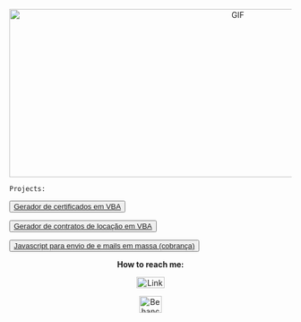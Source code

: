 <html>
<head> 
</head>
<body>
  <p align="center">
    <img src="https://media0.giphy.com/media/qgQUggAC3Pfv687qPC/giphy.gif?cid=ecf05e47r1wjuo4d3nfbfzfh9zam9qfrtjpznqp9vjhl0sr5&ep=v1_gifs_search&rid=giphy.gif&ct=g" width="800" height="300" alt="GIF">
 
    
    Projects:

  <BUTTON><a href="https://www.behance.net/gallery/172055869/Criacao-de-gerador-de-certificados-em-VBA">Gerador de certificados em VBA</a></BUTTON>
  <p><BUTTON><a href="https://www.behance.net/gallery/172055593/Criacao-de-geradores-de-contrato-simples-em-VBA">Gerador de contratos de locação em VBA</a></BUTTON>
      <p><BUTTON><a href="https://www.behance.net/gallery/172056441/Programa-de-envio-de-emails-em-massa-(cobranca)">Javascript para envio de e mails em massa (cobrança)</a></BUTTON>
    </p></p>

  <p><p><p align="center"><b>How to reach me:</b></p></p>
    <p align="center"><a href="https://www.linkedin.com/in/renata-veras-venturim-9604a0279/"><img src="https://upload.wikimedia.org/wikipedia/commons/0/01/LinkedIn_Logo.svg" width="50" height="20" alt="LinkedIn"></a>
    <p align="center"><a href="https://www.behance.net/renataveras1"><img src="https://static.vecteezy.com/system/resources/previews/008/385/603/original/behance-social-media-icon-symbol-element-illustration-free-vector.jpg" width="40" height="30" alt="Behance"></a>
  
 
</body>
</html>
